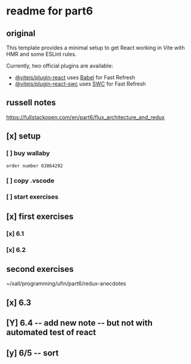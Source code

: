 # readme for part6
## original

This template provides a minimal setup to get React working in Vite with HMR and some ESLint rules.

Currently, two official plugins are available:

- [@vitejs/plugin-react](https://github.com/vitejs/vite-plugin-react/blob/main/packages/plugin-react/README.md) uses [Babel](https://babeljs.io/) for Fast Refresh
- [@vitejs/plugin-react-swc](https://github.com/vitejs/vite-plugin-react-swc) uses [SWC](https://swc.rs/) for Fast Refresh

## russell notes

https://fullstackopen.com/en/part6/flux_architecture_and_redux

## [x] setup
### [ ] buy wallaby
	order number 63864292
### [ ] copy .vscode
### [ ] start exercises



## [x] first exercises
### [x] 6.1
### [x] 6.2
## second exercises
~/xall/programming/ufin/part6/redux-anecdotes
## [x] 6.3
## [Y] 6.4 -- add new note -- but not with automated test of react
## [y] 6/5 -- sort

